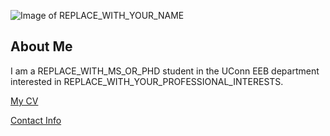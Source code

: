![Image of REPLACE_WITH_YOUR_NAME](images/headshot.png "REPLACE_WITH_SHORT_DESCRIPTION")

## About Me
I am a REPLACE_WITH_MS_OR_PHD student in the UConn EEB department interested in REPLACE_WITH_YOUR_PROFESSIONAL_INTERESTS.

[My CV](PDFs/cv.pdf)

[Contact Info](contact-info.html) 
